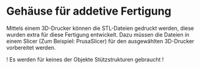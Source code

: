 # Gehäuse für addetive Fertigung
Mittels einem 3D-Drucker können die STL-Dateien gedruckt werden, diese wurden extra für diese Fertigung entwickelt. 
Dazu müssen die Dateien in einem Slicer (Zum Beispiel: PrusaSlicer) für den ausgewählten 3D-Drucker vorbereitet werden.

! Es werden für keines der Objekte Stützstrukturen gebraucht ! 
